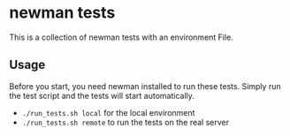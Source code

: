 # newman tests
This is a collection of newman tests with an environment File.

## Usage
Before you start, you need newman installed to run these tests.
Simply run the test script and the tests will start automatically.
- ``./run_tests.sh local`` for the local environment
- ``./run_tests.sh remote`` to run the tests on the real server

